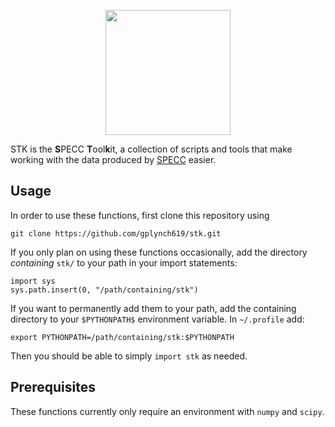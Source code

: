 <p align="center"><img src="http://svgur.com/i/JSJ.svg" width=200 ></p>

STK is the **S**PECC **T**ool**k**it, a collection of scripts and tools that make working with the data produced by [SPECC](https://xgitlab.cels.anl.gov/gplynch/specc) easier.

Usage
------

In order to use these functions, first clone this repository using 
```
git clone https://github.com/gplynch619/stk.git
```

If you only plan on using these functions occasionally, add the directory *containing* `stk/` to your path in your import statements:

```
import sys
sys.path.insert(0, "/path/containing/stk")
``` 

If you want to permanently add them to your path, add the containing directory to your `$PYTHONPATH$` environment variable. In `~/.profile` add:
```
export PYTHONPATH=/path/containing/stk:$PYTHONPATH
```

Then you should be able to simply `import stk` as needed.

Prerequisites
------

These functions currently only require an environment with `numpy` and `scipy`. 
